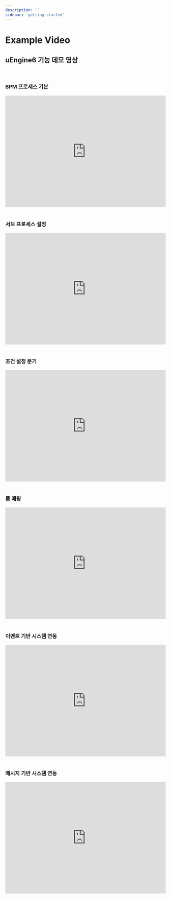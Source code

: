 ```yaml
---
description: ''
sidebar: 'getting-started'
---
```


# Example Video

## uEngine6 기능 데모 영상
<br>

<h3>BPM 프로세스 기본</h3>
<div style = "height:350px; object-fit: cover;">
<iframe style = "width:100%; height:100%;" src="https://www.youtube.com/embed/fyoGZStLlVo" title="YouTube video player" frameborder="0" allow="accelerometer; autoplay; clipboard-write; encrypted-media; gyroscope; picture-in-picture" allowfullscreen></iframe>
</div>

<br>

<h3>서브 프로세스 설정</h3>
<div style = "height:350px; object-fit: cover;">
<iframe style = "width:100%; height:100%;" width="560" height="315" src="https://www.youtube.com/embed/nhQCDfYa6Gk" title="YouTube video player" frameborder="0" allow="accelerometer; autoplay; clipboard-write; encrypted-media; gyroscope; picture-in-picture" allowfullscreen></iframe>
</div>

<br>

<h3>조건 설정 분기</h3>
<div style = "height:350px; object-fit: cover;">
<iframe style = "width:100%; height:100%;" src="https://www.youtube.com/embed/J-xUC4WJ2C8" title="YouTube video player" frameborder="0" allow="accelerometer; autoplay; clipboard-write; encrypted-media; gyroscope; picture-in-picture" allowfullscreen></iframe>
</div>

<br>

<h3>폼 매핑</h3>
<div style = "height:350px; object-fit: cover;">
<iframe style = "width:100%; height:100%;" src="https://www.youtube.com/embed/1tCKnzck2-c" title="YouTube video player" frameborder="0" allow="accelerometer; autoplay; clipboard-write; encrypted-media; gyroscope; picture-in-picture" allowfullscreen></iframe>
</div>

<br>

<h3>이벤트 기반 시스템 연동</h3>
<div style = "height:350px; object-fit: cover;">
<iframe style = "width:100%; height:100%;" src="https://www.youtube.com/embed/E-tjj20-xxI" title="YouTube video player" frameborder="0" allow="accelerometer; autoplay; clipboard-write; encrypted-media; gyroscope; picture-in-picture" allowfullscreen></iframe>
</div>

<br>

<h3>메시지 기반 시스템 연동</h3>
<div style = "height:350px; object-fit: cover;">
<iframe style = "width:100%; height:100%;" src="https://www.youtube.com/embed/bxkB-pkOpTQ" title="YouTube video player" frameborder="0" allow="accelerometer; autoplay; clipboard-write; encrypted-media; gyroscope; picture-in-picture" allowfullscreen></iframe>
</div>
<br><br>

<!-- ## 유엔진 아키텍처

### 유엔진 프로세스 모델 정의
<h3>유엔진 프로세스 모델 정의 1</h3>
<div style = "height:350px; object-fit: cover;">
<iframe style = "width:100%; height:100%;" src="https://www.youtube.com/embed/bxkB-pkOpTQ" title="YouTube video player" frameborder="0" allow="accelerometer; autoplay; clipboard-write; encrypted-media; gyroscope; picture-in-picture" allowfullscreen></iframe>
</div>

<br>

<h3>유엔진 프로세스 모델 정의 2</h3>
<div style = "height:350px; object-fit: cover;">
<iframe style = "width:100%; height:100%;" src="https://www.youtube.com/embed/mGJ8CAnzc6Q" title="YouTube video player" frameborder="0" allow="accelerometer; autoplay; clipboard-write; encrypted-media; gyroscope; picture-in-picture" allowfullscreen></iframe>
</div>

<br><br>

### 유엔진 사용자 정의
<h3>유엔진 사용자 정의 1</h3>
<div style = "height:350px; object-fit: cover;">
<iframe style = "width:100%; height:100%;" src="https://www.youtube.com/embed/ricAyobgOWc" title="YouTube video player" frameborder="0" allow="accelerometer; autoplay; clipboard-write; encrypted-media; gyroscope; picture-in-picture" allowfullscreen></iframe>
</div>


<br>

<h3>유엔진 사용자 정의 2</h3>
<div style = "height:350px; object-fit: cover;">
<iframe style = "width:100%; height:100%;" src="https://www.youtube.com/embed/y18BVqzF3HQ" title="YouTube video player" frameborder="0" allow="accelerometer; autoplay; clipboard-write; encrypted-media; gyroscope; picture-in-picture" allowfullscreen></iframe>
</div>

<br>

<h3>유엔진 사용자 정의 3</h3>
<div style = "height:350px; object-fit: cover;">
<iframe style = "width:100%; height:100%;" src="https://www.youtube.com/embed/4AcukQYQRNY" title="YouTube video player" frameborder="0" allow="accelerometer; autoplay; clipboard-write; encrypted-media; gyroscope; picture-in-picture" allowfullscreen></iframe>
</div>

<br><br>

### 엔진 내부 해부
<h3>엔진 내부 해부 1</h3>
<div style = "height:350px; object-fit: cover;">
<iframe style = "width:100%; height:100%;" src="https://www.youtube.com/embed/KmzrYCy275s" title="YouTube video player" frameborder="0" allow="accelerometer; autoplay; clipboard-write; encrypted-media; gyroscope; picture-in-picture" allowfullscreen></iframe>
</div>


<br>

<h3>엔진 내부 해부 2</h3>
<div style = "height:350px; object-fit: cover;">
<iframe style = "width:100%; height:100%;" src="https://www.youtube.com/embed/BIecI-Va3SA" title="YouTube video player" frameborder="0" allow="accelerometer; autoplay; clipboard-write; encrypted-media; gyroscope; picture-in-picture" allowfullscreen></iframe>
</div>

<br>

<h3>엔진 내부 해부 3</h3>
<div style = "height:350px; object-fit: cover;">
<iframe style = "width:100%; height:100%;" src="https://www.youtube.com/embed/PhssGDmjCWw" title="YouTube video player" frameborder="0" allow="accelerometer; autoplay; clipboard-write; encrypted-media; gyroscope; picture-in-picture" allowfullscreen></iframe>
</div>

<br><br>

## 유엔진 개발환경 셋팅

### 디버깅 및 소스 분석

<h3>디버깅 및 소스 분석 1</h3>
<div style = "height:350px; object-fit: cover;">
<iframe style = "width:100%; height:100%;" src="https://www.youtube.com/embed/bd2-CG6hSn0" title="YouTube video player" frameborder="0" allow="accelerometer; autoplay; clipboard-write; encrypted-media; gyroscope; picture-in-picture" allowfullscreen></iframe>
</div>


<br>

<h3>디버깅 및 소스 분석 2</h3>
<div style = "height:350px; object-fit: cover;">
<iframe style = "width:100%; height:100%;" src="https://www.youtube.com/embed/D04xN2PuP4I" title="YouTube video player" frameborder="0" allow="accelerometer; autoplay; clipboard-write; encrypted-media; gyroscope; picture-in-picture" allowfullscreen></iframe>
</div>

<br><br>

### 이클립스 설정

<h3>이클립스 설정 1</h3>
<div style = "height:350px; object-fit: cover;">
<iframe style = "width:100%; height:100%;" src="https://www.youtube.com/embed/3e2YXMBjWBU" title="YouTube video player" frameborder="0" allow="accelerometer; autoplay; clipboard-write; encrypted-media; gyroscope; picture-in-picture" allowfullscreen></iframe>
</div>


<br>

<h3>이클립스 설정 2</h3>
<div style = "height:350px; object-fit: cover;">
<iframe style = "width:100%; height:100%;" src="https://www.youtube.com/embed/CML13YxYBW4" title="YouTube video player" frameborder="0" allow="accelerometer; autoplay; clipboard-write; encrypted-media; gyroscope; picture-in-picture" allowfullscreen></iframe>
</div> -->







